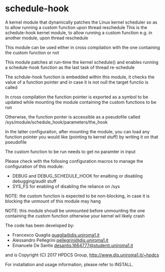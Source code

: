 # schedule-hook
A kernel module that dynamically patches the Linux kernel scheduler so as to allow running a custom function upon thread reschedule
This is the schedule-hook kernel module, to allow running a custom function
e.g. in another module, upon thread reschedule

This module can be used either in cross compilation with the one containing 
the custom function or not 

This module patches at run-time the kernel schedule() and enables running a schedule-hook
function as the last task of thread re-schedule 

The schdule-hook function is embedded within this module, it checks the value of a function pointer
and in case it is not null the target functio is called

In cross compilation the function pointer is exported as a symbol to be updated while mounting 
the module containing the custom functions to be run

Otherwise, the function ponter is accessible as a pseudofile called 
/sys/module/schedule_hook/parameters/the_hook  

In the latter configuraiton, after mounting the module, you can load any function pointer 
you would like (pointing to kernel stuff) by writing it on that pseudofile

The custom function to be run needs to get no paramter in input

Please check with the follosing configuration macros to manage the configuration of this module:
- DEBUG and DEBUG_SCHEDULE_HOOK for enalbing or disabling debugging/audit stuff
- SYS_FS for enabling of disabling the reliance on /sys

NOTE: the custom function is expected to be non-blocking, 
in case it is blocking the unmount of this module may hang

NOTE: this module shoudl be unmounted before unmounting the one containing the custom function
otherwise your kernel wil likely crash

The code has been developed by:
- Francesco Quaglia <quaglia@dis.uniroma1.it>
- Alessandro Pellegrini <pellegrini@dis.uniroma1.it>
- Emanuele De Santis <desantis.1664777@studenti.uniroma1.it>

and is Copyright (C) 2017 HPDCS Group, http://www.dis.uniroma1.it/~hpdcs

For installation and usage information, please refer to INSTALL.

